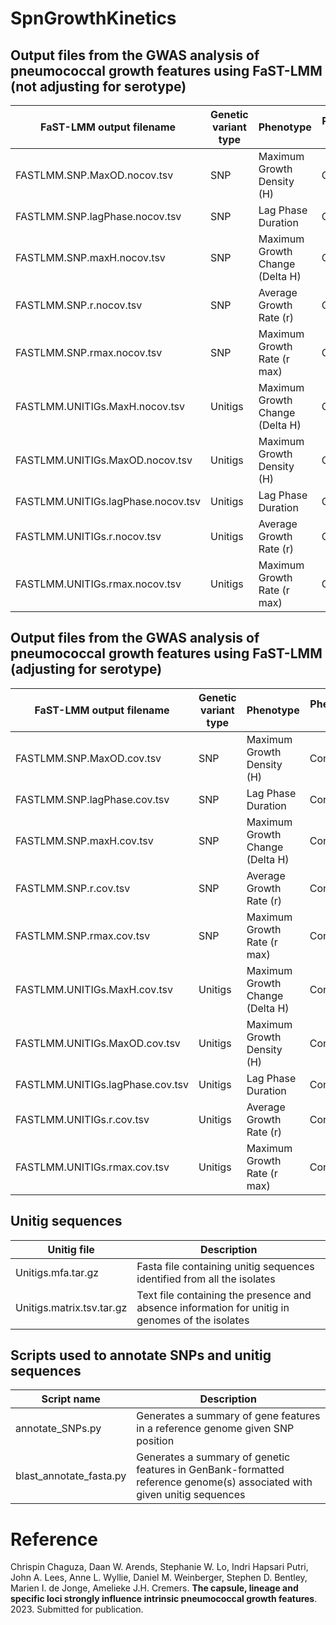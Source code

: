 # SpnGrowthKinetics

## Output files from the GWAS analysis of pneumococcal growth features using FaST-LMM (not adjusting for serotype)

FaST-LMM output filename | Genetic variant type | Phenotype | Phenotype type
-- | -- | -- | -- 
FASTLMM.SNP.MaxOD.nocov.tsv | SNP | Maximum Growth Density (H) | Continuous
FASTLMM.SNP.lagPhase.nocov.tsv | SNP | Lag Phase Duration | Continuous
FASTLMM.SNP.maxH.nocov.tsv | SNP | Maximum Growth Change (Delta H) | Continuous
FASTLMM.SNP.r.nocov.tsv | SNP | Average Growth Rate (r) | Continuous
FASTLMM.SNP.rmax.nocov.tsv | SNP | Maximum Growth Rate (r max) | Continuous
FASTLMM.UNITIGs.MaxH.nocov.tsv | Unitigs | Maximum Growth Change (Delta H) | Continuous
FASTLMM.UNITIGs.MaxOD.nocov.tsv | Unitigs | Maximum Growth Density (H) | Continuous
FASTLMM.UNITIGs.lagPhase.nocov.tsv | Unitigs | Lag Phase Duration | Continuous
FASTLMM.UNITIGs.r.nocov.tsv | Unitigs | Average Growth Rate (r) | Continuous
FASTLMM.UNITIGs.rmax.nocov.tsv | Unitigs | Maximum Growth Rate (r max) | Continuous


## Output files from the GWAS analysis of pneumococcal growth features using FaST-LMM (adjusting for serotype)

FaST-LMM output filename | Genetic variant type | Phenotype | Phenotype type
-- | -- | -- | -- 
FASTLMM.SNP.MaxOD.cov.tsv | SNP | Maximum Growth Density (H) | Continuous
FASTLMM.SNP.lagPhase.cov.tsv | SNP | Lag Phase Duration | Continuous
FASTLMM.SNP.maxH.cov.tsv | SNP | Maximum Growth Change (Delta H) | Continuous
FASTLMM.SNP.r.cov.tsv | SNP | Average Growth Rate (r) | Continuous
FASTLMM.SNP.rmax.cov.tsv | SNP | Maximum Growth Rate (r max) | Continuous
FASTLMM.UNITIGs.MaxH.cov.tsv | Unitigs | Maximum Growth Change (Delta H) | Continuous
FASTLMM.UNITIGs.MaxOD.cov.tsv | Unitigs | Maximum Growth Density (H) | Continuous
FASTLMM.UNITIGs.lagPhase.cov.tsv | Unitigs | Lag Phase Duration | Continuous
FASTLMM.UNITIGs.r.cov.tsv | Unitigs | Average Growth Rate (r) | Continuous
FASTLMM.UNITIGs.rmax.cov.tsv | Unitigs | Maximum Growth Rate (r max) | Continuous

## Unitig sequences

Unitig file | Description
-- | --
Unitigs.mfa.tar.gz | Fasta file containing unitig sequences identified from all the isolates
Unitigs.matrix.tsv.tar.gz | Text file containing the presence and absence information for unitig in genomes of the isolates

## Scripts used to annotate SNPs and unitig sequences

Script name | Description
-- | -- 
annotate_SNPs.py | Generates a summary of gene features in a reference genome given SNP position
blast_annotate_fasta.py | Generates a summary of genetic features in GenBank-formatted reference genome(s) associated with given unitig sequences

# Reference
Chrispin Chaguza, Daan W. Arends, Stephanie W. Lo, Indri Hapsari Putri, John A. Lees, Anne L. Wyllie, Daniel M. Weinberger, Stephen D. Bentley, Marien I. de Jonge, Amelieke J.H. 
Cremers. **The capsule, lineage and specific loci strongly influence intrinsic pneumococcal growth features**. 2023. Submitted for publication.
